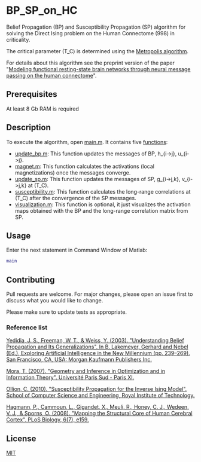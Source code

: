 # BP_SP_on_HC
Belief Propagation (BP) and Susceptibility Propagation (SP) algorithm for solving the Direct Ising problem on the Human Connectome (998) in criticality.

The critical parameter (T_C) is determined using the [Metropolis algorithm]().

For details about this algorithm see the preprint version of the paper "[Modeling functional resting-state brain networks through neural message passing on the human connectome](https://arxiv.org/abs/1906.05369)".

## Prerequisites
At least 8 Gb RAM is required

## Description
To execute the algorithm, open [main.m](main.m). It contains five [functions](fucntions/):
* [update_bp.m](fucntions/update_bp.m): This function updates the messages of BP, h_{i->j}, u_{i->j}.
* [magnet.m](fucntions/magnet.m): This function calculates the activations (local magnetizations) once the messages converge.
* [update_sp.m](fucntions/update_sp.m): This function updates the messages of SP, g_{i->j,k}, v_{i->j,k} at (T_C).
* [susceptibility.m](fucntions/susceptibility.m): This function calculates the long-range correlations at (T_C) after the convergence of the SP messages.
* [visualization.m](fucntions/visualization.m): This function is optional, it just visualizes the activation maps obtained with the BP and the long-range correlation matrix from SP.
  
## Usage
Enter the next statement in Command Window of Matlab:
```matlab
main
```
  
## Contributing
Pull requests are welcome. For major changes, please open an issue first to discuss what you would like to change.

Please make sure to update tests as appropriate.

### Reference list
[Yedidia, J. S., Freeman, W. T., & Weiss, Y. (2003). "Understanding Belief Propagation and Its Generalizations". In B. Lakemeyer, Gerhard and Nebel (Ed.), Exploring Artificial Intelligence in the New Millennium (pp. 239–269). San Francisco, CA, USA: Morgan Kaufmann Publishers Inc.](http://dl.acm.org/citation.cfm?id=779343.779352)

[Mora, T. (2007). "Geometry and Inference in Optimization and in Information Theory". Université Paris Sud - Paris XI.](http://tel.archives-ouvertes.fr/tel-00175221/en/)

[Ollion, C. (2010). "Susceptibility Propagation for the Inverse Ising Model". School of Computer Science and Engineering, Royal Institute of Technology.](https://www.nada.kth.se/utbildning/grukth/exjobb/rapportlistor/2010/rapporter10/ollion_charles_10021.pdf)

[Hagmann, P., Cammoun, L., Gigandet, X., Meuli, R., Honey, C. J., Wedeen, V. J., & Sporns, O. (2008). "Mapping the Structural Core of Human Cerebral Cortex". PLoS Biology, 6(7), e159.](https://doi.org/10.1371/journal.pbio.0060159)

## License
[MIT](https://choosealicense.com/licenses/mit/)
